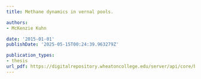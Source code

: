 ```yaml
---
title: Methane dynamics in vernal pools.

authors:
- McKenzie Kuhn

date: '2015-01-01'
publishDate: '2025-05-15T00:24:39.963279Z'

publication_types:
- thesis
url_pdf: https://digitalrepository.wheatoncollege.edu/server/api/core/bitstreams/05f5a05b-dd4d-4337-bfbc-9c7455d6d006/content
---
```

